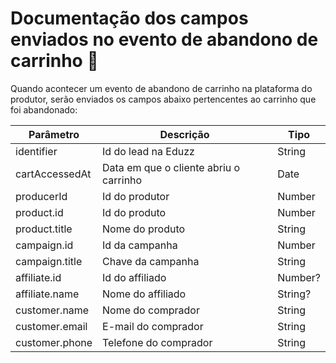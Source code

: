 # Documentação dos campos enviados no evento de abandono de carrinho :page_with_curl:

Quando acontecer um evento de abandono de carrinho na plataforma do produtor, serão enviados os campos abaixo pertencentes ao carrinho que foi abandonado:

Parâmetro | Descrição | Tipo
--------- | --------- | ----
identifier | Id do lead na Eduzz | String
cartAccessedAt | Data em que o cliente abriu o carrinho | Date
producerId | Id do produtor | Number
product.id | Id do produto | Number
product.title | Nome do produto | String
campaign.id | Id da campanha | Number
campaign.title | Chave da campanha | String
affiliate.id | Id do affiliado | Number?
affiliate.name | Nome do affiliado | String?
customer.name | Nome do comprador | String
customer.email | E-mail do comprador | String
customer.phone | Telefone do comprador | String
